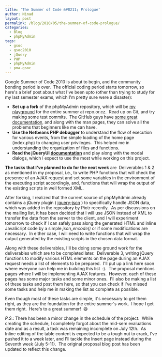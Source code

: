 ```yaml
---
title: 'The Summer of Code &#8211; Prologue'
author: Ninad
layout: post
permalink: /blog/2010/05/the-summer-of-code-prologue/
categories:
  - Blog
  - phpMyAdmin
tags:
  - gsoc
  - gsoc2010
  - jQuery
  - PHP
  - phpMyAdmin
  - pma-gsoc
---
```

Google Summer of Code 2010 is about to begin, and the community bonding period is over.  The official coding period starts tomorrow, so here's a brief post about what I've been upto (other than trying to study for my last semester exams, which I'm pretty sure were a disaster):

  * **Set up a fork** of the phpMyAdmin repository, which will be [my playground][1] for the entire summer at repo.or.cz.  Read up on Git, and try making some test commits.  The GitHub guys have [some great documentation][2], and along with the man pages, they can solve all the problems that beginners like me can have.
  * **Use the Netbeans PHP debugger** to understand the flow of execution for various events, from the simple loading of the home page (index.php) to changing user privileges.  This helped me in understanding the organization of files and functions.
  * **Read the jQueryUI [documentation][3]** and play along with the modal dialogs, which I expect to use the most while working on this project.

**The tasks that I've planned to do for the next week** are  Deliverables 1 & 2 as mentioned in my proposal, i.e., to write PHP functions that will check the presence of an AJAX request and set some variables in the environment of the executing script accordingly, and, functions that will wrap the output of the existing scripts in well formed XML.

After forking, I realized that the current source of phpMyAdmin already contains a jQuery plugin ( [jquery-json][4] ) to specifically handle JSON data, which was added in the repository by Piotr recently.  As per discussions on the mailing list, it has been decided that I will use JSON instead of XML to transfer the data from the server to the client, and I will experiment tomorrow to check if I can safely pass along the generated HTML and inline JavaScript code by a simple *json_encode()* or if some modifications are necessary.  In either case, I will need to write functions that will wrap the output generated by the existing scripts in the chosen data format.

Along with these deliverables, I'll be doing some ground work for the deliverables which are to be completed later.  Deliverable 3, writing jQuery functions to modify various HTML elements on the page during an AJAX request needs a list of elements to be prepared.  I'll put up a link here soon where everyone can help me in building this list  :).  The proposal mentions pages where I will be implementing AJAX features.  However, each of these pages has some major tasks and some minor ones.  I'll also be making a list of these tasks and post them here, so that you can check if I've missed some tasks and help me in making the list as complete as possible.

Even though most of these tasks are simple, it's necessary to get them right, as they are the foundation for the entire summer's work.  I hope I get them right.  Here's to a great summer!  :smile:

*P.S.*: There has been a minor change in the schedule of the project.  While creating the schedule, I completely forgot about the mid-sem evaluations date and as a result, a task was remaining incomplete on July 12th.  As Inline editing of the table content is expected to be a tough nut to crack, I've pushed it to a week later, and I'll tackle the Insert page instead during the Seventh week (July 5-11).  The original proposal blog post has been updated to reflect this change.

 [1]: http://repo.or.cz/w/phpmyadmin/ninadsp.git "Forked Repo link"
 [2]: http://help.github.com/ "GitHub Help"
 [3]: http://docs.jquery.com/UI "jQueryUI Docs"
 [4]: http://code.google.com/p/jquery-json/ "jQuery JSON Project Page"

